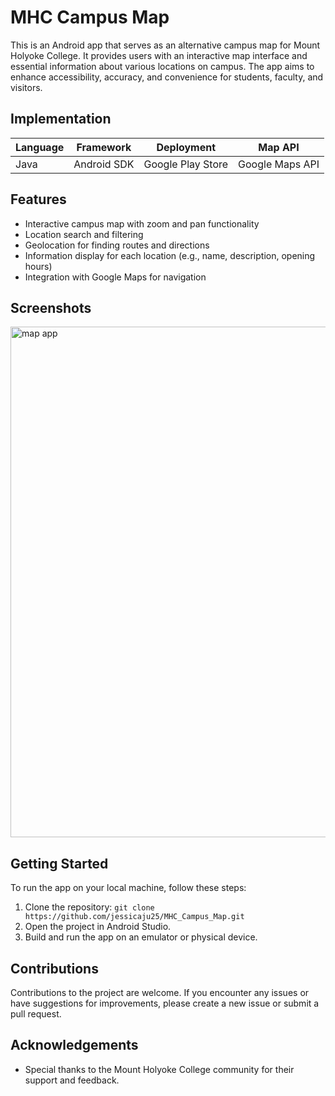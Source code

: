 # MHC Campus Map

This is an Android app that serves as an alternative campus map for Mount Holyoke College. It provides users with an interactive map interface and essential information about various locations on campus. The app aims to enhance accessibility, accuracy, and convenience for students, faculty, and visitors.

## Implementation

| Language  | Framework         | Deployment         | Map API         |
|-----------|-------------------|--------------------|-----------------|
| Java      | Android SDK       | Google Play Store  | Google Maps API |

## Features

- Interactive campus map with zoom and pan functionality
- Location search and filtering
- Geolocation for finding routes and directions
- Information display for each location (e.g., name, description, opening hours)
- Integration with Google Maps for navigation

## Screenshots

<img width="817" alt="map app" src="https://github.com/jessicaju25/MHC_Campus_Map/assets/116128813/5b1cbe8e-117b-4f16-b117-a933d1d926d9">

## Getting Started

To run the app on your local machine, follow these steps:

1. Clone the repository: `git clone https://github.com/jessicaju25/MHC_Campus_Map.git`
2. Open the project in Android Studio.
3. Build and run the app on an emulator or physical device.

## Contributions

Contributions to the project are welcome. If you encounter any issues or have suggestions for improvements, please create a new issue or submit a pull request.

## Acknowledgements

- Special thanks to the Mount Holyoke College community for their support and feedback.
